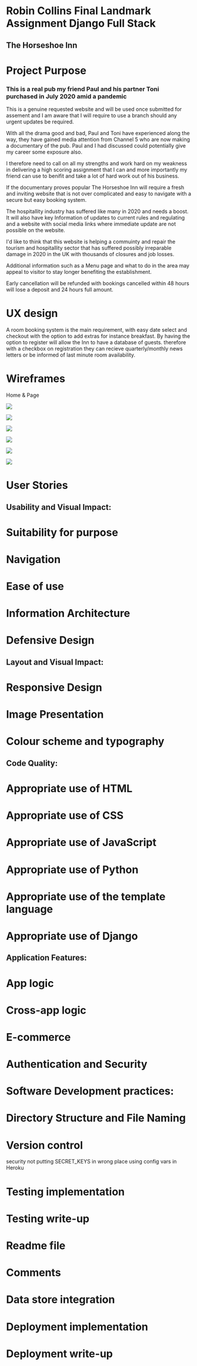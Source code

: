 # Robin Collins Final Landmark Assignment Django Full Stack

## The Horseshoe Inn

# Project Purpose

### This is a real pub my friend Paul and his partner Toni purchased in July 2020 amid a pandemic
This is a genuine requested website and will be used once submitted for assement and I am aware
that I will require to use a branch should any urgent updates be required.

With all the drama good and bad, Paul and Toni have experienced along the way, they have gained media attention
from Channel 5 who are now making a documentary of the pub. Paul and I had discussed could 
potentially give my career some exposure also. 

I therefore need to call on all my strengths and work hard on my weakness in delivering a high scoring assignment 
that I can and more importantly my friend can use to benifit and take a lot of hard work out of his business.

If the documentary proves popular The Horseshoe Inn will require a fresh and inviting website that is not over
complicated and easy to navigate with a secure but easy booking system.

The hospitallity industry has suffered like many in 2020 and needs a boost. It will also have key Information
of updates to current rules and regulating and a website with social media links where immediate update are not
possible on the website.

I'd like to think that this website is helping a commuinty and repair the tourism and hospitallity sector that has suffered
possibly irreparable damage in 2020 in the UK with thousands of closures and job losses.

Additional information such as a Menu page and what to do in the area may appeal to visitor to stay longer benefiting
the establishment.

Early cancellation will be refunded with bookings cancelled within 48 hours will lose a deposit and 24 hours full amount.


# UX design

A room booking system is the main requirement, with easy date select and checkout with the option to add extras
for instance breakfast. By having the option to register will allow the Inn to have a database of guests. therefore
with a checkbox on registration they can recieve quarterly/monthly news letters or be informed of last minute room
availability.

# Wireframes

Home &  Page

![](mockup_images/filename%20horseshoe_1.png)

![](mockup_images/filename%20horseshoe_2.png)

![](mockup_images/filename%20horseshoe_3.png)

![](mockup_images/filename%20horseshoe_4.png)

![](mockup_images/filename%20horseshoe_5.png)

![](mockup_images/filename%20horseshoe_6.png)

# User Stories

## Usability and Visual Impact:



# Suitability for purpose

# Navigation

# Ease of use

# Information Architecture

# Defensive Design

## Layout and Visual Impact:

# Responsive Design

# Image Presentation

# Colour scheme and typography

## Code Quality:

# Appropriate use of HTML

# Appropriate use of CSS

# Appropriate use of JavaScript

# Appropriate use of Python

# Appropriate use of the template language

# Appropriate use of Django

## Application Features:

# App logic

# Cross-app logic

# E-commerce

# Authentication and Security

# Software Development practices:

# Directory Structure and File Naming

# Version control
security not putting SECRET_KEYS in wrong place using config vars in Heroku

# Testing implementation

# Testing write-up

# Readme file

# Comments

# Data store integration

# Deployment implementation

# Deployment write-up

 
